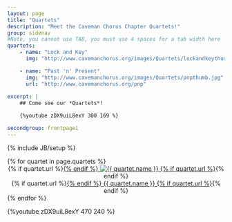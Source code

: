 ```yaml
---
layout: page
title: "Quartets"
description: "Meet the Caveman Chorus Chapter Quartets!"
group: sidenav
#Note, you cannot use TAB, you must use 4 spaces for a tab width here
quartets: 
    - name: "Lock and Key"
      img: "http://www.cavemanchorus.org/images/Quartets/lockandkeythumb.jpg"

    - name: "Past 'n' Present"
      img: "http://www.cavemanchorus.org/images/Quartets/pnpthumb.jpg"
      url: "http://www.cavemanchorus.org/pnp"
    
excerpt: |
    ## Come see our *Quartets*!

    {%youtube zDX9uiL8exY 300 169 %}

secondgroup: frontpage1
---
```

{% include JB/setup %}
<div class="tiled quartets row">
{% for quartet in page.quartets %}
  <div class="tile span6">
    <div class="image">
    {% if quartet.url %}<a href="{{quartet.url}}">{% endif %}
    <img src="{{ quartet.img }}" alt="{{ quartet.name }}" />
    {% if quartet.url %}</a>{% endif %}
    </div>
    <div class="text">
    {% if quartet.url %}<a href="{{quartet.url}}">{% endif %}
    {{ quartet.name }}
    {% if quartet.url %}</a>{% endif %}
    </div>
  </div>
{% endfor %}
</div>

{%youtube zDX9uiL8exY 470 240 %}

<style>
	.tile .text {
		text-align: center;
	}
	.tile .image {
		text-align: center;
	}
</style>

